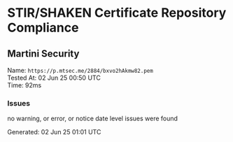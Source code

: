 # STIR/SHAKEN Certificate Repository Compliance

## Martini Security

Name: `https://p.mtsec.me/2884/bxvo2hAkmw82.pem`\
Tested At: 02 Jun 25 00:50 UTC\
Time: 92ms

### Issues

no warning, or error, or notice date level issues were found

Generated: 02 Jun 25 01:01 UTC
